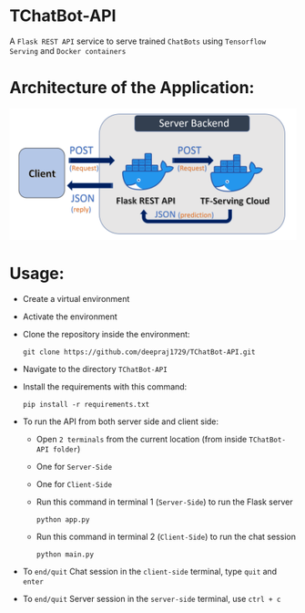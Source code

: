 # TChatBot-API
A `Flask REST API` service to serve trained `ChatBots` using `Tensorflow Serving` and `Docker containers`

# Architecture of the Application:
![architecture](architecture.png)

# Usage:
- Create a virtual environment
- Activate the environment
- Clone the repository inside the environment: 
      
      git clone https://github.com/deepraj1729/TChatBot-API.git
- Navigate to the directory `TChatBot-API`
- Install the requirements with this command:

      pip install -r requirements.txt
- To run the API from both server side and client side:
  - Open `2 terminals` from the current location (from inside `TChatBot-API folder`)
   - One for `Server-Side`
   - One for `Client-Side`
  - Run this command in terminal 1 (`Server-Side`) to run the Flask server
      
        python app.py
  - Run this command in terminal 2 (`Client-Side`) to run the chat session 
        
        python main.py
  
- To `end/quit` Chat session in the `client-side` terminal, type `quit` and `enter`
- To `end/quit` Server session in the `server-side` terminal, use `ctrl + c`
     
